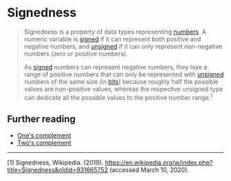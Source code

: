# Signedness

> Signedness is a property of data types representing [numbers][type-number]. A numeric variable is [signed][type-signed] if it can represent both positive and negative numbers, and [unsigned][type-unsigned] if it can only represent non-negative numbers (zero or positive numbers).
>
> As [signed][type-signed] numbers can represent negative numbers, they lose a range of positive numbers that can only be represented with [unsigned][type-unsigned] numbers of the same size (in [bits][type-bit]) because roughly half the possible values are non-positive values, whereas the respective unsigned type can dedicate all the possible values to the positive number range.<sup>1</sup>

## Further reading

- [One's complement][wiki-ones-complement]
- [Two's complement][wiki-twos-complement]

---

[1] Signedness, Wikipedia. (2019). https://en.wikipedia.org/w/index.php?title=Signedness&oldid=931665752 (accessed March 10, 2020).

[type-bit]: ../types/bit.md
[type-number]: ../types/number.md
[type-signed]: ../types/signed.md
[type-unsigned]: ../types/unsigned.md
[wiki-ones-complement]: https://en.wikipedia.org/wiki/Ones%27_complement
[wiki-twos-complement]: https://en.wikipedia.org/wiki/Two%27s_complement
